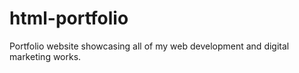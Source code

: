 # html-portfolio
Portfolio website showcasing all of my web development and digital marketing works.
